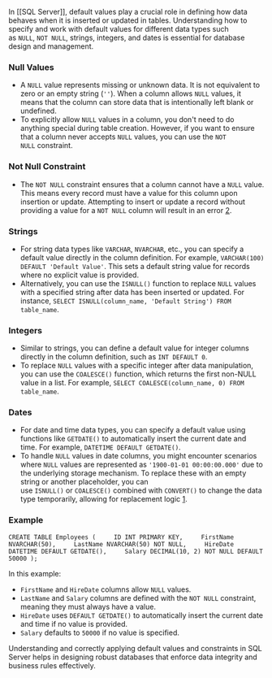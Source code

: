 In [[SQL Server]], default values play a crucial role in defining how data behaves when it is inserted or updated in tables. Understanding how to specify and work with default values for different data types such as `NULL`, `NOT NULL`, strings, integers, and dates is essential for database design and management.
### Null Values
- A `NULL` value represents missing or unknown data. It is not equivalent to zero or an empty string (`''`). When a column allows `NULL` values, it means that the column can store data that is intentionally left blank or undefined.
- To explicitly allow `NULL` values in a column, you don't need to do anything special during table creation. However, if you want to ensure that a column never accepts `NULL` values, you can use the `NOT NULL` constraint.
### Not Null Constraint
- The `NOT NULL` constraint ensures that a column cannot have a `NULL` value. This means every record must have a value for this column upon insertion or update. Attempting to insert or update a record without providing a value for a `NOT NULL` column will result in an error [2](https://www.w3schools.com/sql/sql_notnull.asp).
### Strings
- For string data types like `VARCHAR`, `NVARCHAR`, etc., you can specify a default value directly in the column definition. For example, `VARCHAR(100) DEFAULT 'Default Value'`. This sets a default string value for records where no explicit value is provided.
- Alternatively, you can use the `ISNULL()` function to replace `NULL` values with a specified string after data has been inserted or updated. For instance, `SELECT ISNULL(column_name, 'Default String') FROM table_name`.
### Integers
- Similar to strings, you can define a default value for integer columns directly in the column definition, such as `INT DEFAULT 0`.
- To replace `NULL` values with a specific integer after data manipulation, you can use the `COALESCE()` function, which returns the first non-NULL value in a list. For example, `SELECT COALESCE(column_name, 0) FROM table_name`.
### Dates
- For date and time data types, you can specify a default value using functions like `GETDATE()` to automatically insert the current date and time. For example, `DATETIME DEFAULT GETDATE()`.
- To handle `NULL` values in date columns, you might encounter scenarios where `NULL` values are represented as `'1900-01-01 00:00:00.000'` due to the underlying storage mechanism. To replace these with an empty string or another placeholder, you can use `ISNULL()` or `COALESCE()` combined with `CONVERT()` to change the data type temporarily, allowing for replacement logic [1](https://stackoverflow.com/questions/19930599/change-null-values-in-datetime-format-to-empty-string).
### Example
`CREATE TABLE Employees (     ID INT PRIMARY KEY,     FirstName NVARCHAR(50),     LastName NVARCHAR(50) NOT NULL,     HireDate DATETIME DEFAULT GETDATE(),     Salary DECIMAL(10, 2) NOT NULL DEFAULT 50000 );`

In this example:
- `FirstName` and `HireDate` columns allow `NULL` values.
- `LastName` and `Salary` columns are defined with the `NOT NULL` constraint, meaning they must always have a value.
- `HireDate` uses `DEFAULT GETDATE()` to automatically insert the current date and time if no value is provided.
- `Salary` defaults to `50000` if no value is specified.

Understanding and correctly applying default values and constraints in SQL Server helps in designing robust databases that enforce data integrity and business rules effectively.